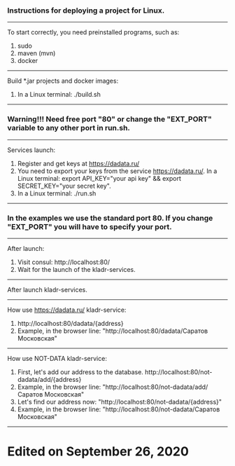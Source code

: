 ### Instructions for deploying a project for Linux.

***
To start correctly, you need preinstalled programs, such as:
1. sudo
2. maven (mvn)
3. docker

***
Build *.jar projects and docker images:
1. In a Linux terminal: ./build.sh

***
### Warning!!! Need free port "80" or change the "EXT_PORT" variable to any other port in run.sh.

***
Services launch:
1. Register and get keys at https://dadata.ru/
2. You need to export your keys from 
the service https://dadata.ru/. In a Linux terminal:
export API_KEY="your api key" && export SECRET_KEY="your secret key".
3. In a Linux terminal: ./run.sh

***
### In the examples we use the standard port 80. If you change "EXT_PORT" you will have to specify your port.

***
After launch:
1. Visit consul: http://localhost:80/
2. Wait for the launch of the kladr-services.

***
After launch kladr-services.

***
How use https://dadata.ru/ kladr-service:
1. http://localhost:80/dadata/{address}
2. Example, in the browser line: "http://localhost:80/dadata/Саратов Московская"

***
How use NOT-DATA kladr-service:
1. First, let's add our address to the database. http://localhost:80/not-dadata/add/{address}
2. Example, in the browser line: "http://localhost:80/not-dadata/add/Саратов Московская"
3. Let's find our address now: "http://localhost:80/not-dadata/{address}"
4. Example, in the browser line: "http://localhost:80/not-dadata/Саратов Московская"
***

# Edited on September 26, 2020